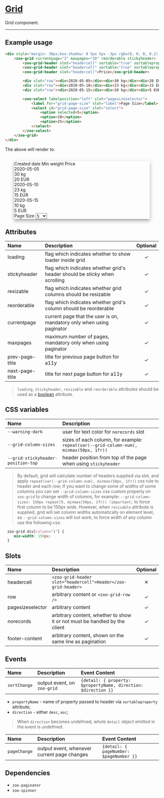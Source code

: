 # [Grid](#grid)

Grid component.

***

## Example usage

```HTML
<div style="margin: 30px;box-shadow: 0 5px 5px -3px rgba(0, 0, 0, 0.2), 0 8px 10px 1px rgba(0, 0, 0, 0.14), 0 3px 14px 2px rgba(0, 0, 0, 0.12)">
	<zoo-grid currentpage="3" maxpages="20" reorderable stickyheader>
		<zoo-grid-header slot="headercell" sortable="true" sortableproperty="createdDate">Created date</zoo-grid-header>
		<zoo-grid-header slot="headercell" sortable="true" sortableproperty="minWeight">Min weight</zoo-grid-header>
		<zoo-grid-header slot="headercell">Price</zoo-grid-header>

		<div slot="row"><div>2020-05-05</div><div>30 kg</div><div>20 EUR</div></div>
		<div slot="row"><div>2020-05-10</div><div>23 kg</div><div>15 EUR</div></div>
		<div slot="row"><div>2020-05-15</div><div>10 kg</div><div>5 EUR</div></div>

		<zoo-select labelposition="left" slot="pagesizeselector">
			<label for="grid-page-size" slot="label">Page Size</label>
			<select id="grid-page-size" slot="select">
				<option selected>5</option>
				<option>10</option>
				<option>25</option>
			</select>
		</zoo-select>
	</zoo-grid>
</div>
```

The above will render to:

<div style="margin: 30px; box-shadow: 0 5px 5px -3px rgba(0, 0, 0, 0.2), 0 8px 10px 1px rgba(0, 0, 0, 0.14), 0 3px 14px 2px rgba(0, 0, 0, 0.12)">
	<zoo-grid currentpage="3" maxpages="20" reorderable stickyheader>
		<zoo-grid-header slot="headercell" sortable="true" sortableproperty="createdDate">Created date</zoo-grid-header>
		<zoo-grid-header slot="headercell" sortable="true" sortableproperty="minWeight">Min weight</zoo-grid-header>
		<zoo-grid-header slot="headercell">Price</zoo-grid-header>
		<div slot="row"><div>2020-05-05</div><div>30 kg</div><div>20 EUR</div></div>
		<div slot="row"><div>2020-05-10</div><div>23 kg</div><div>15 EUR</div></div>
		<div slot="row">
			<div>2020-05-15</div><div>10 kg</div><div>5 EUR</div>
		</div>
		<zoo-select labelposition="left" slot="pagesizeselector">
			<label for="grid-page-size" slot="label">Page Size</label>
			<select id="grid-page-size" slot="select">
				<option selected>5</option>
				<option>10</option>
				<option>25</option>
			</select>
		</zoo-select>
	</zoo-grid>
</div>

## Attributes

| **Name**        | **Description**                                                            | **Optional** |
| :-------------- | :------------------------------------------------------------------------- | :----------: |
| loading         | flag which indicates whether to show loader inside grid                    |   &#10003;   |
| stickyheader    | flag which indicates whether grid's header should be sticky when scrolling |   &#10003;   |
| resizable       | flag which indicates whether grid columns should be resizable              |   &#10003;   |
| reorderable     | flag which indicates whether grid's column should be reorderable           |   &#10003;   |
| currentpage     | current page that the user is on, mandatory only when using paginator      |   &#10003;   |
| maxpages        | maximum number of pages, mandatory only when using paginator               |   &#10003;   |
| prev-page-title | title for previous page button for a11y                                    |   &#10003;   |
| next-page-title | title for next page button for a11y                                        |   &#10003;   |

> `loading`, `stickyheader`, `resizable` and `reorderable` attributes should be used as a [boolean](https://developer.mozilla.org/en-US/docs/Web/HTML/Attributes#Boolean_Attributes) attribute.

## CSS variables

| **Name**                           | **Description**                                                                        |
|:-----------------------------------|:---------------------------------------------------------------------------------------|
| `--warning-dark`                   | user for text color for `norecords` slot                                               |
| `--grid-column-sizes`              | sizes of each column, for example: `repeat(var(--grid-column-num), minmax(50px, 1fr))` |
| `--grid-stickyheader-position-top` | header position from top of the page when using `stickyheader`                         |

> By default, grid will calculate number of headers supplied via slot,
> and apply `repeat(var(--grid-column-num), minmax(50px, 1fr))` css rule
> to header and each row; If you want to change some of widths of some columns
> you can set `--grid-column-sizes` css custom property on `zoo-grid`
> to change width of columns, for example: `--grid-column-sizes: 150px repeat(9, minmax(50px, 1fr)) !important;`
> to force first column to be 150px wide.
> However, when `resizable` attribute is supplied, grid will set column widths automatically on element level,
> so `--grid-column-sizes` will not work, to force width of any column use the following css:

```CSS
 zoo-grid div[column="1"] {
	min-width: 150px;
 }
```

## Slots

| **Name**         | **Description**                                                            | **Optional** |
| :--------------- | :------------------------------------------------------------------------- | :----------: |
| headercell       | `<zoo-grid-header slot="headercell">Header</zoo-grid-header>`              |   &#10005;   |
| row              | arbitrary content or `<zoo-grid-row />`                                    |   &#10003;   |
| pagesizeselector | arbitrary content                                                          |   &#10003;   |
| norecords        | arbitrary content, whether to show it or not must be handled by the client |   &#10003;   |
| footer-content   | arbitrary content, shown on the same line as pagination                    |   &#10003;   |

## Events

| **Name**     | **Description**             | **Event Content**                                              |
| :----------- | :-------------------------- | :------------------------------------------------------------- |
| `sortChange` | output event, on `zoo-grid` | `{detail: { property: $propertyName, direction: $direction }}` |

- `propertyName` - name of property passed to header via `sortableproperty` attribute;
- `direction` - either `desc`, `asc`;

> When `direction` becomes undefined, whole `detail` object emitted in the event is undefined.

| **Name**     | **Description**                             | **Event Content**                       |
| :----------- | :------------------------------------------ | :-------------------------------------- |
| `pageChange` | output event, whenever current page changes | `{detail: { pageNumber: $pageNumber }}` |

## Dependencies

- `zoo-paginator`
- `zoo-spinner`

